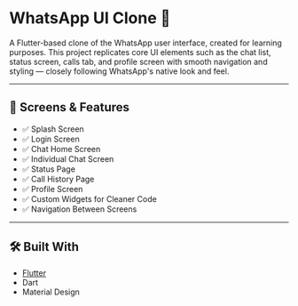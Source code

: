 # WhatsApp UI Clone 🚀

A Flutter-based clone of the WhatsApp user interface, created for learning purposes. This project replicates core UI elements such as the chat list, status screen, calls tab, and profile screen with smooth navigation and styling — closely following WhatsApp's native look and feel.

---

## 📱 Screens & Features

- ✅ Splash Screen  
- ✅ Login Screen  
- ✅ Chat Home Screen  
- ✅ Individual Chat Screen  
- ✅ Status Page  
- ✅ Call History Page  
- ✅ Profile Screen  
- ✅ Custom Widgets for Cleaner Code  
- ✅ Navigation Between Screens  

---

## 🛠️ Built With

- [Flutter](https://flutter.dev/)
- Dart
- Material Design
